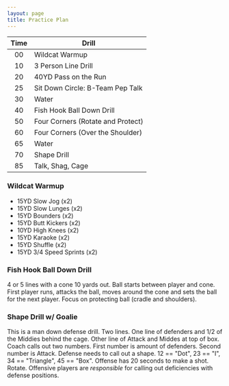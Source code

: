 ```yaml
---
layout: page
title: Practice Plan
---
```


| Time | Drill |
| :---: | --- |
| 00 | Wildcat Warmup |
| 10 | 3 Person Line Drill |
| 20 | 40YD Pass on the Run |
| 25 | Sit Down Circle: B-Team Pep Talk |
| 30 | Water |
| 40 | Fish Hook Ball Down Drill |
| 50 | Four Corners (Rotate and Protect) |
| 60 | Four Corners (Over the Shoulder) |
| 65 | Water |
| 70 | Shape Drill |
| 85 | Talk, Shag, Cage |

### Wildcat Warmup

* 15YD Slow Jog (x2)
* 15YD Slow Lunges (x2)
* 15YD Bounders (x2)
* 15YD Butt Kickers (x2)
* 10YD High Knees (x2)
* 15YD Karaoke (x2)
* 15YD Shuffle (x2)
* 15YD 3/4 Speed Sprints (x2)

### Fish Hook Ball Down Drill

4 or 5 lines with a cone 10 yards out.  Ball starts between player and cone.  First player runs, attacks the ball, moves around the cone and sets the ball for the next player. Focus on protecting ball (cradle and shoulders).

### Shape Drill w/ Goalie

This is a man down defense drill.  Two lines.  One line of defenders and 1/2 of the Middies behind the cage.  Other line of Attack and Middes at top of box.  Coach calls out two numbers.  First number is amount of defenders. Second number is Attack.  Defense needs to call out a shape. 12 == "Dot", 23 == "I", 34 == "Triangle", 45 == "Box".  Offense has 20 seconds to make a shot. Rotate.  Offensive players are *responsible* for calling out deficiencies with defense positions.  
